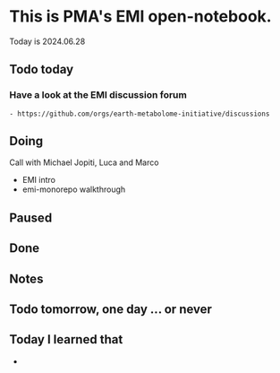 
# This is PMA's EMI open-notebook.

Today is 2024.06.28

## Todo today

### Have a look at the EMI discussion forum
    - https://github.com/orgs/earth-metabolome-initiative/discussions
###
###

## Doing

Call with Michael Jopiti, Luca and Marco 

- EMI intro
- emi-monorepo walkthrough

## Paused

## Done

## Notes

## Todo tomorrow, one day ... or never

###
###
###


## Today I learned that

-